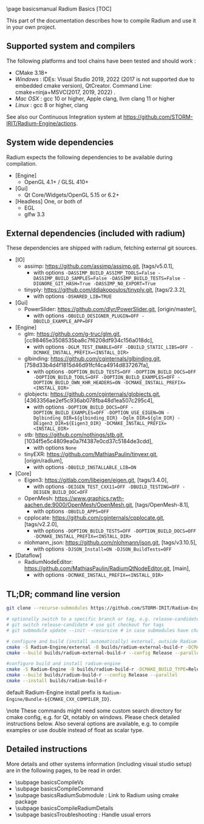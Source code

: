 \page basicsmanual Radium Basics
[TOC]

This part of the documentation describes how to compile Radium and use it in your own project.

## Supported system and compilers

The following platforms and tool chains have been tested and should work :

* CMake 3.18+
* *Windows* : IDEs: Visual Studio 2019, 2022 (2017 is not supported due to embedded cmake version), QtCreator. Command Line: cmake+ninja+MSVC(2017, 2019, 2022) .
* *Mac OSX* : gcc 10 or higher, Apple clang, llvm clang 11 or higher
* *Linux* : gcc 8  or higher, clang

See also our Continuous Integration system at <https://github.com/STORM-IRIT/Radium-Engine/actions>.

## System wide dependencies

Radium expects the following dependencies to be available during compilation.

* [Engine]
  * OpenGL 4.1+ / GLSL 410+
* [Gui]
  * Qt Core/Widgets/OpenGL 5.15 or 6.2+
* [Headless] One, or both of
  * EGL
  * glfw 3.3

## External dependencies (included with radium)

These dependencies are shipped with radium, fetching external git sources.

<!--  (generated running ../scripts/list_dep.py from Radium-Engine/external directory) -->
* [IO]
  * assimp: https://github.com/assimp/assimp.git, [tags/v5.0.1],
    * with options `-DASSIMP_BUILD_ASSIMP_TOOLS=False -DASSIMP_BUILD_SAMPLES=False -DASSIMP_BUILD_TESTS=False -DIGNORE_GIT_HASH=True -DASSIMP_NO_EXPORT=True`
  * tinyply: https://github.com/ddiakopoulos/tinyply.git, [tags/2.3.2],
    * with options `-DSHARED_LIB=TRUE`
* [Gui]
  * PowerSlider: https://github.com/dlyr/PowerSlider.git, [origin/master],
    * with options `-DBUILD_DESIGNER_PLUGIN=OFF -DBUILD_EXAMPLE_APP=OFF`
* [Engine]
  * glm: https://github.com/g-truc/glm.git, [cc98465e3508535ba8c7f6208df934c156a018dc],
    * with options `-DGLM_TEST_ENABLE=OFF -DBUILD_STATIC_LIBS=OFF -DCMAKE_INSTALL_PREFIX=<INSTALL_DIR>`
  * glbinding: https://github.com/cginternals/glbinding.git, [758d33b4d4f1815d46d91fcf4ca4914d837267fa],
    * with options `-DOPTION_BUILD_TESTS=OFF -DOPTION_BUILD_DOCS=OFF -DOPTION_BUILD_TOOLS=OFF -DOPTION_BUILD_EXAMPLES=OFF -DOPTION_BUILD_OWN_KHR_HEADERS=ON -DCMAKE_INSTALL_PREFIX=<INSTALL_DIR>`
  * globjects: https://github.com/cginternals/globjects.git, [4363356ae2ef5c936ab078fba48d1ea507c295c4],
    * with options `-DOPTION_BUILD_DOCS=OFF -DOPTION_BUILD_EXAMPLES=OFF -DOPTION_USE_EIGEN=ON -Dglbinding_DIR=${glbinding_DIR} -Dglm_DIR=${glm_DIR} -DEigen3_DIR=${Eigen3_DIR} -DCMAKE_INSTALL_PREFIX=<INSTALL_DIR>`
  * stb: https://github.com/nothings/stb.git, [1034f5e5c4809ea0a7f4387e0cd37c5184de3cdd],
    * with options `None`
  * tinyEXR: https://github.com/MathiasPaulin/tinyexr.git, [origin/radium],
    * with options `-DBUILD_INSTALLABLE_LIB=ON`
* [Core]
  * Eigen3: https://gitlab.com/libeigen/eigen.git, [tags/3.4.0],
    * with options `-DEIGEN_TEST_CXX11=OFF -DBUILD_TESTING=OFF -DEIGEN_BUILD_DOC=OFF`
  * OpenMesh: https://www.graphics.rwth-aachen.de:9000/OpenMesh/OpenMesh.git, [tags/OpenMesh-8.1],
    * with options `-DBUILD_APPS=OFF`
  * cpplocate: https://github.com/cginternals/cpplocate.git, [tags/v2.2.0],
    * with options `-DOPTION_BUILD_TESTS=OFF -DOPTION_BUILD_DOCS=OFF -DCMAKE_INSTALL_PREFIX=<INSTALL_DIR>`
  * nlohmann_json: https://github.com/nlohmann/json.git, [tags/v3.10.5],
    * with options `-DJSON_Install=ON -DJSON_BuildTests=OFF`
* [Dataflow]
  * RadiumNodeEditor: https://github.com/MathiasPaulin/RadiumQtNodeEditor.git, [main],
    * with options `-DCMAKE_INSTALL_PREFIX=<INSTALL_DIR>`
<!--  (end script copy) -->

## TL;DR; command line version

```bash
git clone --recurse-submodules https://github.com/STORM-IRIT/Radium-Engine.git

# optionally switch to a specific branch or tag, e.g. release-candidate or v1.2.0
# git switch release-candidate # use git checkout for tags
# git submodule update --init --recursive # in case submodules have changed wrt master

# configure and build (install automatically) external, outside Radium-Engine directory
cmake -S Radium-Engine/external -B builds/radium-external-build-r -DCMAKE_BUILD_TYPE=Release -DCMAKE_INSTALL_PREFIX=installs/radium-external-r
cmake --build builds/radium-external-build-r --config Release --parallel

#configure build and install radium-engine
cmake -S Radium-Engine -B builds/radium-build-r -DCMAKE_BUILD_TYPE=Release -C installs/radium-external-r/radium-options.cmake
cmake --build builds/radium-build-r --config Release --parallel
cmake --install builds/radium-build-r
```

default Radium-Engine install prefix is `Radium-Engine/Bundle-${CMAKE_CXX_COMPILER_ID}`.

\note These commands might need some custom search directory for cmake config, e.g. for Qt, notably on windows. Please check detailed instructions below. Also several options are available, e.g. to compile examples or use double instead of float as scalar type.

## Detailed instructions

More details and other systems information (including visual studio setup) are in the following pages, to be read in order.

* \subpage basicsCompileVs
* \subpage basicsCompileCommand
* \subpage basicsRadiumSubmodule : Link to Radium using cmake package
* \subpage basicsCompileRadiumDetails
* \subpage basicsTroubleshooting : Handle usual errors
